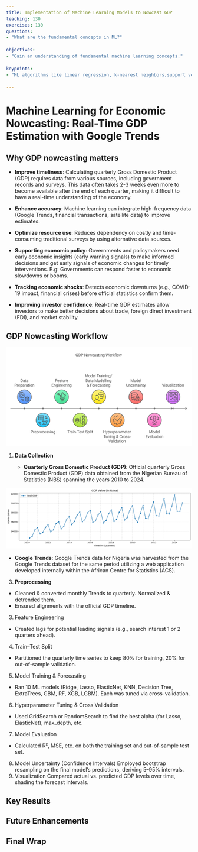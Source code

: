 ```yaml
---
title: Implementation of Machine Learning Models to Nowcast GDP
teaching: 130
exercises: 130
questions:
- "What are the fundamental concepts in ML?"

objectives:
- "Gain an understanding of fundamental machine learning concepts."

keypoints:
- "ML algorithms like linear regression, k-nearest neighbors,support vector Machine, xgboost and random forests are vital algorithms"

---
```

# Machine Learning for Economic Nowcasting: Real-Time GDP Estimation with Google Trends

## Why GDP nowcasting matters

- **Improve timeliness**: Calculating quarterly Gross Domestic Product (GDP) requires data from various sources, including government records and surveys. This data often takes 2-3 weeks even more to become available after the end of each quarter, making it difficult to have a real-time understanding of the economy.

- **Enhance accuracy**: Machine learning can integrate high-frequency data (Google Trends, financial transactions, satellite data) to improve estimates.

- **Optimize resource use**: Reduces dependency on costly and time-consuming traditional surveys by using alternative data sources.

- **Supporting economic policy**: Governments and policymakers need early economic insights (early warning signals) to make informed decisions and get early signals of economic changes for timely interventions. E.g: Governments can respond faster to economic slowdowns or booms.

- **Tracking economic shocks**: Detects economic downturns (e.g., COVID-19 impact, financial crises) before official statistics confirm them.
  
- **Improving investor confidence**: Real-time GDP estimates allow investors to make better decisions about trade, foreign direct investment (FDI), and market stability.

## GDP Nowcasting Workflow

![](../assets/img/GDP-Nowcasting-Workflow.png)

1) **Data Collection**

   - **Quarterly Gross Domestic Product (GDP)**: Official quarterly Gross Domestic Product (GDP) data obtained from the Nigerian Bureau of Statistics (NBS) spanning the years 2010 to 2024.
  
![](../assets/img/gdp_quarterly_nigeria.png)
     
   - **Google Trends**: Google Trends data for Nigeria was harvested from the Google Trends dataset for the same period utilizing a web application developed internally within the African Centre for Statistics (ACS).
  

3) **Preprocessing**
   
- Cleaned & converted monthly Trends to quarterly. Normalized & detrended them.
- Ensured alignments with the official GDP timeline.

3) Feature Engineering

- Created lags for potential leading signals (e.g., search interest 1 or 2 quarters ahead).

4) Train–Test Split

- Partitioned the quarterly time series to keep 80% for training, 20% for out-of-sample validation.

5) Model Training & Forecasting
- Ran 10 ML models (Ridge, Lasso, ElasticNet, KNN, Decision Tree, ExtraTrees, GBM, RF, XGB, LGBM). Each was tuned via cross-validation.

6) Hyperparameter Tuning & Cross Validation

- Used GridSearch or RandomSearch to find the best alpha (for Lasso, ElasticNet), max_depth, etc.

7) Model Evaluation
- Calculated R², MSE, etc. on both the training set and out-of-sample test set.

8) Model Uncertainty (Confidence Intervals)
Employed bootstrap resampling on the final model’s predictions, deriving 5–95% intervals.
9) Visualization
Compared actual vs. predicted GDP levels over time, shading the forecast intervals.

## Key Results

## Future Enhancements

## Final Wrap

